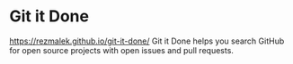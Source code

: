# Git it Done
https://rezmalek.github.io/git-it-done/
Git it Done helps you search GitHub for open source projects with open issues and pull requests.
